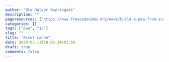 ```yaml
---
author: "Ole Halvor Smylingsås"
description: ""
pageresources: ["https://www.freecodecamp.org/news/build-a-pwa-from-scratch-with-html-css-and-javascript/"]
categories: []
tags: ["pwa", "js"]     
slug: ""
title: "Asset cache"
date: 2020-03-11T20:06:24+01:00
draft: true
comments: false
---
```


<!--more-->

